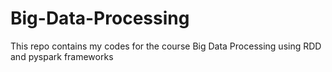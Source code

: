 # Big-Data-Processing
This repo contains my codes for the course Big Data Processing using RDD and pyspark frameworks
